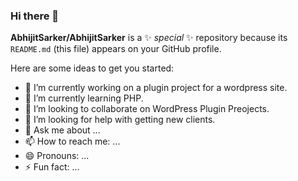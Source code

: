 ### Hi there 👋


**AbhijitSarker/AbhijitSarker** is a ✨ _special_ ✨ repository because its `README.md` (this file) appears on your GitHub profile.

Here are some ideas to get you started:

- 🔭 I’m currently working on a plugin project for a wordpress site.
- 🌱 I’m currently learning PHP.
- 👯 I’m looking to collaborate on WordPress Plugin Preojects.
- 🤔 I’m looking for help with getting new clients.
- 💬 Ask me about ...
- 📫 How to reach me: ...
- 😄 Pronouns: ...
- ⚡ Fun fact: ...

